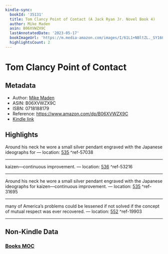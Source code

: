 ```yaml
---
kindle-sync:
  bookId: '35131'
  title: Tom Clancy Point of Contact (A Jack Ryan Jr. Novel Book 4)
  author: Mike Maden
  asin: B06XVWZX9C
  lastAnnotatedDate: '2023-05-17'
  bookImageUrl: 'https://m.media-amazon.com/images/I/61L1+NBltZL._SY160.jpg'
  highlightsCount: 2
---
```

# Tom Clancy Point of Contact
## Metadata
* Author: [Mike Maden](https://www.amazon.comundefined)
* ASIN: B06XVWZX9C
* ISBN: 0718188179
* Reference: https://www.amazon.com/dp/B06XVWZX9C
* [Kindle link](kindle://book?action=open&asin=B06XVWZX9C)

## Highlights
Around his neck he wore a small silver pendant engraved with the Japanese ideographs for — location: [535](kindle://book?action=open&asin=B06XVWZX9C&location=535) ^ref-57038

---
kaizen—continuous improvement. — location: [536](kindle://book?action=open&asin=B06XVWZX9C&location=536) ^ref-53216

---
Around his neck he wore a small silver pendant engraved with the Japanese ideographs for kaizen—continuous improvement. — location: [535](kindle://book?action=open&asin=B06XVWZX9C&location=535) ^ref-31695

---
many of America’s problems could be lessened if not solved if the concept of mutual respect was ever recovered. — location: [552](kindle://book?action=open&asin=B06XVWZX9C&location=552) ^ref-19903

---
## Non-Kindle Data
### [Books MOC](Books%20MOC.md)
